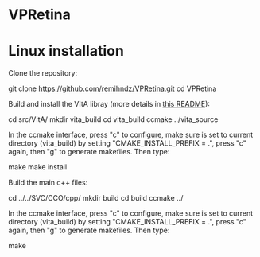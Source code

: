# VPRetina

# Linux installation

Clone the repository:

   git clone https://github.com/remihndz/VPRetina.git
   cd VPRetina

Build and install the VItA libray (more details in [this README](./src/VItA/README.md)):

   cd src/VItA/
   mkdir vita_build
   cd vita_build
   ccmake ../vita_source

In the ccmake interface, press "c" to configure, make sure is set to current directory (vita_build) by setting "CMAKE_INSTALL_PREFIX = .", press "c" again, then "g" to generate makefiles. Then type:

   make
   make install

Build the main c++ files:

   cd ../../SVC/CCO/cpp/
   mkdir build
   cd build
   ccmake ../

In the ccmake interface, press "c" to configure, make sure is set to current directory (vita_build) by setting "CMAKE_INSTALL_PREFIX = .", press "c" again, then "g" to generate makefiles. Then type:

   make


